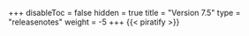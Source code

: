 +++
disableToc = false
hidden = true
title = "Version 7.5"
type = "releasenotes"
weight = -5
+++
{{< piratify >}}
